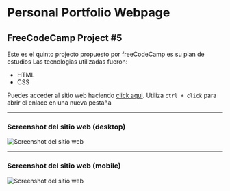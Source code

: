 # Personal Portfolio Webpage

## FreeCodeCamp Project #5

Este es el quinto projecto propuesto por freeCodeCamp es su plan de estudios
Las tecnologias utilizadas fueron:

- HTML
- CSS

Puedes acceder al sitio web haciendo [click aqui](https://jruizsilva-portfolio.netlify.app/). Utiliza `ctrl + click` para abrir el enlace en una nueva pestaña

---

### Screenshot del sitio web (desktop)

![Screenshot del sitio web](https://awesomescreenshot.s3.amazonaws.com/image/1849999/6223976-16ec31819066b015675127584ddd5cef.png?X-Amz-Algorithm=AWS4-HMAC-SHA256&X-Amz-Credential=AKIAJSCJQ2NM3XLFPVKA%2F20210219%2Fus-east-1%2Fs3%2Faws4_request&X-Amz-Date=20210219T145400Z&X-Amz-Expires=28800&X-Amz-SignedHeaders=host&X-Amz-Signature=cd015e6d451cfc9913c6fefa629127bfcef4040f5cf3ac8c9b343ae33ae22867 "Vista del sitio en desktop")

---

### Screenshot del sitio web (mobile)

![Screenshot del sitio web](https://awesomescreenshot.s3.amazonaws.com/image/1849999/6223985-76fe2487df5021b6ba9027c4d6f5f0fb.png?X-Amz-Algorithm=AWS4-HMAC-SHA256&X-Amz-Credential=AKIAJSCJQ2NM3XLFPVKA%2F20210219%2Fus-east-1%2Fs3%2Faws4_request&X-Amz-Date=20210219T145404Z&X-Amz-Expires=28800&X-Amz-SignedHeaders=host&X-Amz-Signature=9303542c59ec1ba4e1f4bc26525b81cce95173649d7499d8a2ce810384df8bcc "Vista del sitio en mobile")
